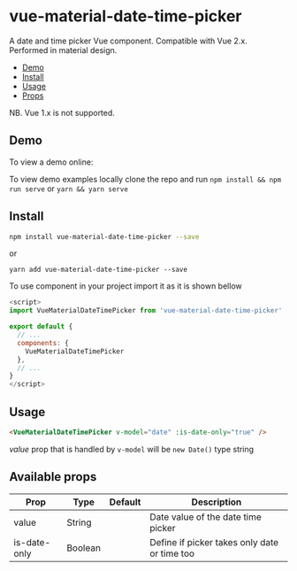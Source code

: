 # vue-material-date-time-picker

A date and time picker Vue component. Compatible with Vue 2.x. Performed in material design.

- [Demo](#demo)
- [Install](#install)
- [Usage](#usage)
- [Props](#available-props)

NB. Vue 1.x is not supported.

## Demo

To view a demo online:

To view demo examples locally clone the repo and run `npm install && npm run serve` or `yarn && yarn serve`

## Install

``` bash
npm install vue-material-date-time-picker --save
```
or
```
yarn add vue-material-date-time-picker --save
```

To use component in your project import it as it is shown bellow

``` javascript
<script>
import VueMaterialDateTimePicker from 'vue-material-date-time-picker'

export default {
  // ...
  components: {
    VueMaterialDateTimePicker
  },
  // ...
}
</script>
```

## Usage

``` html
<VueMaterialDateTimePicker v-model="date" :is-date-only="true" />
```

*value* prop that is handled by `v-model` will be `new Date()` type string

## Available props

| Prop                          | Type            | Default     | Description                                   |
|-------------------------------|-----------------|-------------|-----------------------------------------------|
| value                         | String          |             | Date value of the date time picker            |      |
| is-date-only                  | Boolean         |             | Define if picker takes only date or time too  |                      |
